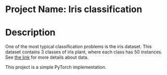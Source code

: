# Project Name: Iris classification

# Description
One of the most typical classification problems is the iris dataset. This dataset contains 3 classes of iris plant, where each class has 50 instances. See [the link](https://archive.ics.uci.edu/ml/datasets/iris) for more details about data.

This project is a simple PyTorch implementation.